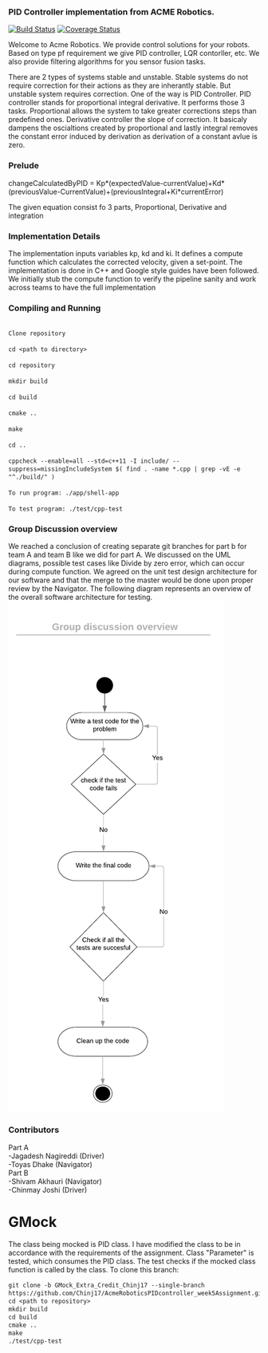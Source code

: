 ### PID Controller implementation from ACME Robotics.
[![Build Status](https://travis-ci.org/Chinj17/AcmeRoboticsPIDcontroller_week5Assignment.svg?branch=GMock_Extra_Credit)](https://travis-ci.org/Chinj17/AcmeRoboticsPIDcontroller_week5Assignment)
[![Coverage Status](https://coveralls.io/repos/github/Chinj17/AcmeRoboticsPIDcontroller_week5Assignment/badge.svg?branch=GMock_Extra_Credit)](https://coveralls.io/github/Chinj17/AcmeRoboticsPIDcontroller_week5Assignment?branch=master)

Welcome to Acme Robotics. We provide control solutions for your robots. Based on type pf requirement we give PID controller, LQR contorller, etc. We also provide filtering algorithms for you sensor fusion tasks.

There are 2 types of systems stable and unstable. Stable systems do not require correction for their actions as they are inherantly stable. But unstable system requires correction. One of the way is PID Controller. PID controller stands for proportional integral derivative. It performs those 3 tasks. Proportional allows the system to take greater corrections steps than predefined ones. Derivative controller the slope of correction. It basicaly dampens the oscialtions created by proportional and lastly integral removes the constant error induced by derivation as derivation of a constant avlue is zero.
### Prelude

changeCalculatedByPID = Kp*(expectedValue-currentValue)+Kd*(previousValue-CurrentValue)+(previousIntegral+Ki*currentError)

The given equation consist fo 3 parts, Proportional, Derivative and integration
### Implementation Details

The implementation inputs variables kp, kd and ki. It defines a compute function which calculates the corrected velocity, given a set-point. The implementation is done in C++ and Google style guides have been followed. We initially stub the compute function to verify the pipeline sanity and work across teams to have the full implementation

### Compiling and Running

```

Clone repository

cd <path to directory>

cd repository

mkdir build

cd build

cmake ..

make

cd ..

cppcheck --enable=all --std=c++11 -I include/ --suppress=missingIncludeSystem $( find . -name *.cpp | grep -vE -e "^./build/" )

To run program: ./app/shell-app

To test program: ./test/cpp-test

```
### Group Discussion overview

We reached a conclusion of creating separate git branches for part b for team A and team B like we did for part A. We discussed on the UML diagrams, possible test cases like Divide by zero error, which can occur during compute function. We agreed on the unit test design architecture for our software and that the merge to the master would be done upon proper review by the Navigator. The following diagram represents an overview of the overall software architecture for testing.
![](GroupDiscussion.png)
### Contributors

Part A \
-Jagadesh Nagireddi (Driver) \
-Toyas Dhake (Navigator) \
Part B \
-Shivam Akhauri (Navigator) \
-Chinmay Joshi (Driver)

# GMock
The class being mocked is PID class. I have modified the class to be in accordance with the requirements of the assignment. Class "Parameter" is tested, which consumes the PID class. The test checks if the mocked class function is called by the class.
To clone this branch:
```
git clone -b GMock_Extra_Credit_Chinj17 --single-branch https://github.com/Chinj17/AcmeRoboticsPIDcontroller_week5Assignment.git
cd <path to repository>
mkdir build
cd build
cmake ..
make
./test/cpp-test
```
